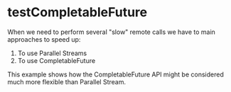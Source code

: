 # testCompletableFuture

When we need to perform several "slow" remote calls we have to main approaches  to speed up:
1. To use Parallel Streams
2. To use CompletableFuture

This example shows how the CompletableFuture API might be considered much more flexible than Parallel Stream. 
